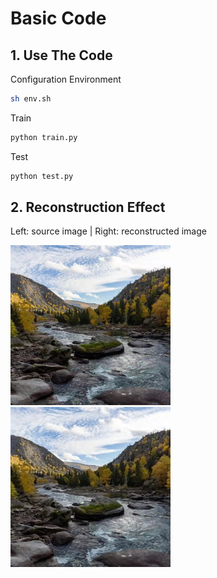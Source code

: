 # Basic Code
## 1. Use The Code
Configuration Environment
```bash
sh env.sh
```
Train
```bash
python train.py
```
Test
```bash
python test.py
```
## 2. Reconstruction Effect
Left: source image | Right: reconstructed image

<img src="./test_input_folder/xi.jpg" width="256" height="256" />       <img src="./test_results/xi.jpg" width="256" height="256" />